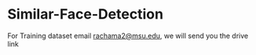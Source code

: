 # Similar-Face-Detection

For Training dataset email rachama2@msu.edu, we will send you the drive link
